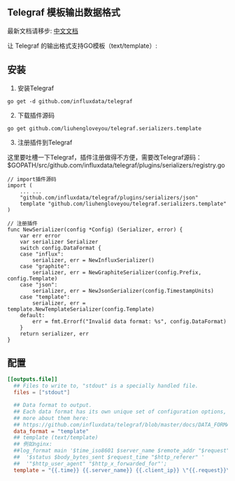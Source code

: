 ## Telegraf 模板输出数据格式

最新文档请移步: [中文文档](https://www.sixianed.com/2017/10/18/cj9bgs7x3000p55yettpww5a1.html)

让 Telegraf 的输出格式支持GO模板（text/template）:

## 安装

1. 安装Telegraf
```
go get -d github.com/influxdata/telegraf
```
2. 下载插件源码
```
go get github.com/liuhengloveyou/telegraf.serializers.template
```
3. 注册插件到Telegraf

这里要吐槽一下Telegraf，插件注册做得不方便，需要改Telegraf源码：$GOPATH/src/github.com/influxdata/telegraf/plugins/serializers/registry.go 

```
// import插件源码
import (
	... ...
	"github.com/influxdata/telegraf/plugins/serializers/json"
	template "github.com/liuhengloveyou/telegraf.serializers.template"
)

// 注册插件
func NewSerializer(config *Config) (Serializer, error) {
	var err error
	var serializer Serializer
	switch config.DataFormat {
	case "influx":
		serializer, err = NewInfluxSerializer()
	case "graphite":
		serializer, err = NewGraphiteSerializer(config.Prefix, config.Template)
	case "json":
		serializer, err = NewJsonSerializer(config.TimestampUnits)
	case "template":
		serializer, err = template.NewTemplateSerializer(config.Template)
	default:
		err = fmt.Errorf("Invalid data format: %s", config.DataFormat)
	}
	return serializer, err
}
```

## 配置

```toml
[[outputs.file]]
  ## Files to write to, "stdout" is a specially handled file.
  files = ["stdout"]

  ## Data format to output.
  ## Each data format has its own unique set of configuration options, read
  ## more about them here:
  ## https://github.com/influxdata/telegraf/blob/master/docs/DATA_FORMATS_OUTPUT.md
  data_format = "template"
  ## template (text/template)
  ## 例如nginx:
  ##log_format main '$time_iso8601 $server_name $remote_addr "$request" '
  ##  '$status $body_bytes_sent $request_time "$http_referer" '
  ##  '"$http_user_agent" "$http_x_forwarded_for"';
  template = "{{.time}} {{.server_name}} {{.client_ip}} \"{{.request}}\" {{.resp_code}} {{.resp_bytes}} {{printf \"%.3f\" .request_time}} \"{{.referer}}\" {{.user_agent}} \"{{.x_forwarded_for}}\"\n"
  
```
